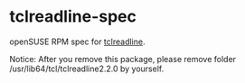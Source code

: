 # tclreadline-spec

openSUSE RPM spec for [tclreadline](https://github.com/flightaware/tclreadline).  

Notice: After you remove this package,
please remove folder /usr/lib64/tcl/tclreadline2.2.0 by yourself.

